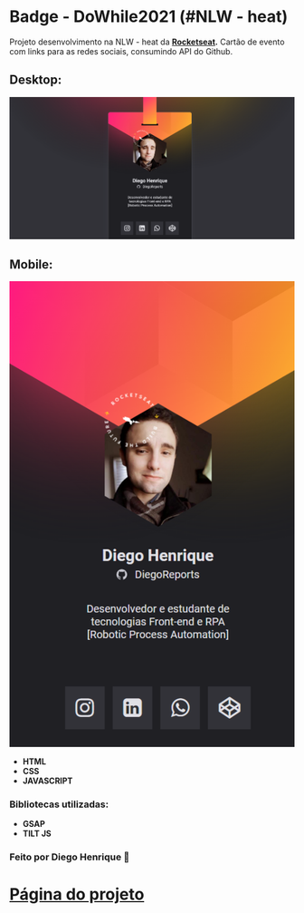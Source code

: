 # Badge - DoWhile2021 (#NLW - heat)

Projeto desenvolvimento na NLW - heat da **[Rocketseat](https://rocketseat.com.br/).** Cartão de evento com links para as redes sociais, consumindo API do Github.

## Desktop:

![Desktop](assets/desktop.png)

## Mobile:

![Mobile](assets/mobile.png)

- **HTML**
- **CSS**
- **JAVASCRIPT**

### Bibliotecas utilizadas:

- **GSAP**
- **TILT JS**

### Feito por Diego Henrique 💜

# [Página do projeto](https://diegoreports.github.io/badgeDowhile/)
